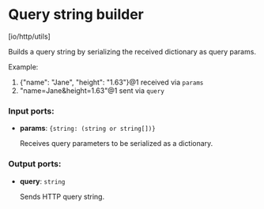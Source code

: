 # Query string builder

[io/http/utils]

Builds a query string by serializing the received dictionary as query params.

Example:
1. {"name": "Jane", "height": "1.63"}@1 received via `params`
2. "name=Jane&height=1.63"@1 sent via `query`

### Input ports:

* __params__: `{string: (string or string[])}`

    Receives query parameters to be serialized as a dictionary.

### Output ports:

* __query__: `string`

    Sends HTTP query string.

